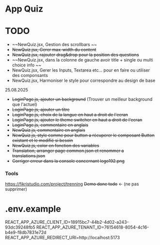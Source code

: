 # App Quiz


# TODO 



- ~~NewQuiz.jsx, Gestion des scrollbars ~~
- ~~NewQuiz.jsx, Gerer max-width du content~~
- ~~NewQuiz.jsx, rajouter drag&drop pour la position des questions~~
- ~~NewQuiz.jsx, dans la colonne de gauche avoir title + single ou multi choice info ~~
- NewQuiz.jsx, Gerer les Inputs, Textarea etc... pour en faire ou utiliser des componsants 
- NewQuiz.jsx, Harmoniser le style pour correspondre au design de base 


25.08.2025
- ~~LoginPage.js, ajouter un background~~ (Trouver un meilleur background que l'actuel)
- ~~LoginPage.js, ajouter un titre~~
- ~~LoginPage.js, choix de la langue en haut a droit de l'ecran~~
- ~~LoginPage.js, ajouter le theme switcher en haut a droit de l'ecran~~
- ~~LoginPage.js, commentaire en anglais~~
- ~~NewQuiz.js, commentaire en anglais~~
- ~~NewQuiz.js, style comme pour button a récuperer le composant Button existant et le modifié si besoin~~
- ~~NewQuiz.js, color en fonction des variables~~
- ~~Translation, arranger page common.json et renommer a translations.json~~
- ~~Corriger erreur dans la console concernant logo192.png~~




### Tools

https://fikristudio.com/project/trenning
~~Demo done todo~~ <- (ne pas supprimer)

# .env.example

REACT_APP_AZURE_CLIENT_ID=18915bc7-44b2-4d02-a243-93dc39248fb5
REACT_APP_AZURE_TENANT_ID=76154618-8054-4c16-b4e9-f8db7831e72d
REACT_APP_AZURE_REDIRECT_URI=http://localhost:5173
